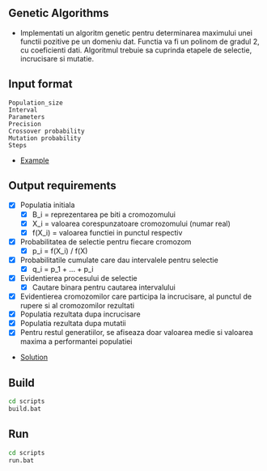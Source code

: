 ## Genetic Algorithms

- Implementati un algoritm genetic pentru determinarea maximului unei functii pozitive pe un domeniu dat. Functia va fi un polinom de gradul 2, cu coeficienti dati. Algoritmul trebuie sa cuprinda etapele de selectie, incrucisare si mutatie.

## Input format
```
Population_size
Interval
Parameters
Precision
Crossover probability
Mutation probability
Steps
```
- [Example](https://github.com/Andrei137/Genetic-Algorithms/blob/main/bin/Genetics.in)

## Output requirements
- [x] Populatia initiala
    - [x] B_i = reprezentarea pe biti a cromozomului
    - [x] X_i = valoarea corespunzatoare cromozomului (numar real)
    - [x] f(X_i) = valoarea functiei in punctul respectiv
- [x] Probabilitatea de selectie pentru fiecare cromozom
    - [x] p_i = f(X_i) / f(X) 
- [x] Probabilitatile cumulate care dau intervalele pentru selectie
    - [x] q_i = p_1 + ... + p_i
- [x] Evidentierea procesului de selectie
    - [x] Cautare binara pentru cautarea intervalului
- [x] Evidentierea cromozomilor care participa la incrucisare, al punctul de rupere si al cromozomilor rezultati
- [x] Populatia rezultata dupa incrucisare
- [x] Populatia rezultata dupa mutatii
- [x] Pentru restul generatiilor, se afiseaza doar valoarea medie si valoarea maxima a performantei populatiei

- [Solution](https://github.com/Andrei137/Genetic-Algorithms/blob/main/bin/Genetics.out)

## Build
```bash
cd scripts
build.bat
```

## Run
```bash
cd scripts
run.bat
```